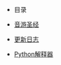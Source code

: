 -   目录

   -   [音游圣经](/音游圣经.md)

   -   [更新日志](/changelog.md)
 
   -   [Python解释器](https://moomcakesleep.github.io/pyrepl)